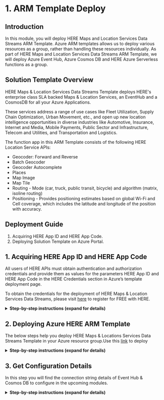 # 1. ARM Template Deploy

## Introduction

In this module, you will deploy HERE Maps and Location Services Data Streams ARM Template. Azure ARM templates allows us to deploy various resources as a group, rather than handling these resources individually. As part of HERE Maps and Location Services Data Streams ARM Template, we will deploy Azure Event Hub, Azure Cosmos DB and HERE Azure Serverless functions as a group. 

## Solution Template Overview

HERE Maps & Location Services Data Streams Template deploys HERE's enterprise class SLA backed Maps & Location Services, an EventHub and a CosmosDB for all your Azure Applications.

These services address a range of use cases like Fleet Utilization, Supply Chain Optimization, Urban Movement, etc., and open up new location intelligence opportunities in diverse industries like Automotive, Insurance, Internet and Media, Mobile Payments, Public Sector and Infrastructure, Telecom and Utilities, and Transportation and Logistics.

The function app in this ARM Template consists of the following HERE Location Service APIs:

  -	Geocoder: Forward and Reverse
  -	Batch Geocoder
  -	Geocoder Autocomplete
  -	Places
  -	Map Image
  -	Map Tile
  - Routing - Mode (car, truck, public transit, bicycle) and algorithm (matrix, isoline routing)
  - Positioning - Provides positioning estimates based on global Wi-Fi and Cell coverage, which includes the latitude and longitude of the position with accuracy.


## Deployment Guide

  1.  Acquiring HERE App ID and HERE App Code.
  2.  Deploying Solution Template on Azure Portal.
  
## 1. Acquiring HERE App ID and HERE App Code

All users of HERE APIs must obtain authentication and authorization credentials and provide them as values for the parameters HERE App ID and HERE App Code in the HERE Credentials section in Azure’s template deployment page. 

To obtain the credentials for the deployment of HERE Maps & Location Services Data Streams, please visit [here](https://developer.here.com/?create=Freemium-Basic&keepState=true&step=account) to register for FREE with HERE.

<details>
<summary><strong>Step-by-step instructions (expand for details)</strong></summary><p>
	
1. Go to this [link](https://developer.here.com/?create=Freemium-Basic&keepState=true&step=account) to register for FREE with HERE.
 
1. Provide your basic details and register your HERE account

1. After successful registration, It opens up the home page

	![HERE Registration Page](../Images/0_Registeration_Home.png)

1. Go to => Get your credentials: click on Generate App ID & App Code

	![HERE Registration Page](../Images/1_Generate_AppID.png)
	
1. It will generate your App ID & App Code. It may take few seconds to generate your credientials

	![HERE Registration Page](../Images/2_Generate_AppID_Appcode.png)

1. Note/save your APP ID & APP CODE to use in upcoming modules
	

</p></details>


## 2. Deploying Azure HERE ARM Template

The below steps help you deploy HERE Maps & Locations Services Data Streams Template in your Azure resource group.Use this [link](https://azuremarketplace.microsoft.com/en-us) to deploy 

<details>
<summary><strong>Step-by-step instructions (expand for details)</strong></summary><p>
	
1. Go to this [link](https://azuremarketplace.microsoft.com/en-us) and type in the search bar **HERE Maps & Locations Services Data Streams**. In search result select **HERE Maps & Locations Services Data Streams** and the Click on **Get it Now** button to start the deployment process.

	![HERE Maps & Location Services for Data Streams in Azure Marketplace](../Images/0_AzureMarketplace.png)
 
1. Click on **Get it Now** button to start the deployment process.

	![HERE Maps & Location Services for Data Streams in Azure Marketplace](../Images/1_HEREMaps&LocationServicesforDataStreamsinAzureMarketplace.png)

1. Read through the Microsoft agreement and click on **Continue** when you are ready.

	![HERE Maps & Location Services Data Streams Pricing Page](../Images/2_HEREMaps&LocationServicesDataStreamsPricingPage.png)

1. You will be re-directed to template deployment home screen. Click on **Create** button to continue.

	![HERE Maps & Locations Services Data Streams Azure Portal Page](../Images/3_HEREMaps&LocationsServicesDataStreamsAzurePortalPage.png)
	
1. You will now be prompted to provide details specific to deployment. In the **Basics** use any existing resource group you might have or click on **create new** button to create a new resource group. Select your Subscription details and location and click **OK** to continue.

	![Template Deployment Page -  Basic Section](../Images/4_TemplateDeploymentPage-BasicSection.png)
	
	
	
	
	![Template Deployment Page – Basic Section – Create new Resource Group](../Images/5_TemplateDeploymentPage–BasicSection–CreatenewResourceGroup.png)
	
1. You now need to provide HERE credentials (HERE App ID and HERE App Code) which are pre-requisite to access HERE resources. If you already have HERE credentials available with you, provide the same and click **OK**. If you don’t have HERE credentials, please visit here(https://developer.here.com) to register for FREE with HERE. You also need to select a Storage option, you can either select any existing Storage or continue with a newly created one.

	![Template Deployment Page – HERE Credentials Section](../Images/6_TemplateDeploymentPage–HERECredentialsSection.png)
	
	
	
	
	
	![Template Deployment Page – Storage Selection](../Images/7_TemplateDeploymentPage–StorageSelection.png)
	
1. You will see the summary of details, which were provided during the previous steps. Review the values and click **OK** once you are satisfied with all values.

	![Template Deployment Page – Summary Section](../Images/8_TemplateDeploymentPage–SummarySection.png)
	
1. Review the master agreement and click the check box at the bottom of agreement. You are now ready for template deployment. Click on **Create** to start template deployment.

	![Template Deployment Page – Create/Buy Section](../Images/9_TemplateDeploymentPage–CreateBuySection.png)
	
1. Deployment should have started, and you will be able to see in the notification tabs deployment in progress. Once deployment is complete, you should receive the notification of the same and be able to see new resources in the resources section of your account.

	![HERE Maps & Location Services Data Streams Template Deployed](../Images/10_HEREMaps&LocationServicesDataStreamsTemplateDeployed.png)

</p></details>



## 3. Get Configuration Details

In this step you will find the connection string details of Event Hub & Cosmos DB to configure in the upcoming modules.  

<details>
<summary><strong>Step-by-step instructions (expand for details)</strong></summary><p>
	
1. Open the Azure portal home page.
 
2. Select the **Resource groups** from the left hand navigational menu.
	
1. Select the **Resource group** which you used to deploy the **ARM Template** in the previous step.

	![HERE Maps & Location Services Data Streams Pricing Page](../Images/11_ResourceGroup_ResourceList.PNG)

1. You will be able to see the list of resources which were created as part of deployment of **ARM template**.

	![HERE Maps & Locations Services Data Streams Azure Portal Page](../Images/12_ResourceSelection.PNG)
	
1. Select the Azure **Cosmos DB** from the list.

	![Template Deployment Page -  Basic Section](../Images/13_ResourceSelection_CosmosDB.PNG)
	
1. In the selected **Azure Cosmos DB account** page select **Keys** from left hand menu under **Settings**.

	![Template Deployment Page – HERE Credentials Section](../Images/14_ResourceSelection_CosmosDB_Keys.png)
	
		
1. Copy the **URI** & **Primary Key** and note that in a text editor. These values will be used in configuration in upcoming modules.

	
1. Now go back to the **Resource groups** on the left hand navigational menu to get **Event Hub** Connection String details.

	
1. Select the **Resource group** which you used to deploy the **ARM Template** in the previous step .

	![HERE Maps & Location Services Data Streams Template Deployed](../Images/15_ResourceSelection_EventHub.PNG)
	
1. Select **Event Hubs** from the list.

		
	
1. On the **Event Hubs Namespace** page, select **Shared Access Policies** from the left hand menu.

	![HERE Maps & Location Services Data Streams Template Deployed](../Images/16_ResourceSelection_EventHub_SAP.png)

1. Select a **shared access policy** in the list of policies. The default one is named: **RootManageSharedAccessPolicy**. You can add a policy with appropriate permissions (read, write), and use that policy as well.

	![HERE Maps & Location Services Data Streams Template Deployed](../Images/17_ResourceSelection_EventHub_RT.png)	


1. Select the **copy** button next to the **Connection string-primary key** field. Copy this key and note that in a text editor.This value will be used in configuration in upcoming modules.

	![HERE Maps & Location Services Data Streams Template Deployed](../Images/18_ResourceSelection_EventHub_Key.png)	


</p></details>




